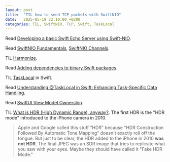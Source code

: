 ```yaml
---
layout: post
title:  "TIL how to send TCP packets with SwiftNIO"
date:   2025-05-19 22:10:00 +0200
categories: TIL, SwiftNIO, TCP, Swift, TaskLocal
---
```

Read [Developing a basic Swift Echo Server using Swift-NIO](https://www.process-one.net/blog/developing-a-basic-swift-echo-server-using-swift-nio/).

Read [SwiftNIO Fundamentals](https://swiftonserver.com/using-swiftnio-fundamentals/), [SwiftNIO Channels](https://swiftonserver.com/using-swiftnio-channels/).

TIL [Harmonize](https://github.com/perrystreetsoftware/Harmonize).

Read [Adding dependencies to binary Swift packages](https://danielsaidi.com/blog/2025/05/02/adding-dependencies-to-binary-swift-packages).

TIL [TaskLocal](https://developer.apple.com/documentation/swift/tasklocal) in Swift.

Read [Understanding @TaskLocal in Swift: Enhancing Task-Specific Data Handling](https://medium.com/@priyans05/understanding-tasklocal-in-swift-enhancing-task-specific-data-handling-9b91b6d95828).

Read [SwiftUI View Model Ownership](https://chris.eidhof.nl/post/swiftui-view-model/).

TIL [What is HDR (High Dynamic Range), anyway?](https://www.lux.camera/what-is-hdr/).
The first HDR is the "HDR mode" introduced to the iPhone camera in 2010.

> Apple and Google called this stuff "HDR" because "HDR Construction Followed By Automatic Tone Mapping" doesn't exactly roll off the tongue. But just to be clear, the HDR added to the iPhone in 2010 **was not HDR**. The final JPEG was an SDR image that tries to replicate what you saw with your eyes. Maybe they should have called it "Fake HDR Mode."

